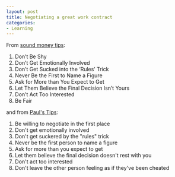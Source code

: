 ```yaml
---
layout: post
title: Negotiating a great work contract
categories:
- Learning
---
```



From [sound money tips](http://soundmoneytips.com/article/25854):

1. Don’t Be Shy
2. Don’t Get Emotionally Involved
3. Don’t Get Sucked into the ‘Rules’ Trick
4. Never Be the First to Name a Figure
5. Ask for More than You Expect to Get
6. Let Them Believe the Final Decision Isn’t Yours
7. Don’t Act Too Interested
8. Be Fair

and from [Paul's Tips](http://www.paulstips.com/brainbox/pt/home.nsf/link/10062006-My-eight-best-negotiation-tips):

1. Be willing to negotiate in the first place
2. Don't get emotionally involved
3. Don't get suckered by the "rules" trick
4. Never be the first person to name a figure
5. Ask for more than you expect to get
6. Let them believe the final decision doesn't rest with you
7. Don't act too interested
8. Don't leave the other person feeling as if they've been cheated

